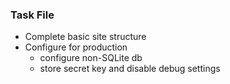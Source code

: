 ### Task File
- Complete basic site structure
- Configure for production
	- configure non-SQLite db
	- store secret key and disable debug settings